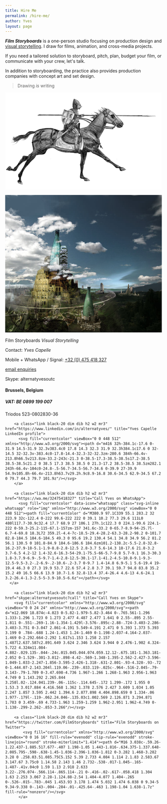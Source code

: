 ```yaml
---
title: Hire Me
permalink: /hire-me/
author: Yves
layout: page
---
```


_**Film Storyboards**_ is a one-person studio focusing on production design and [visual storytelling](https://film-storyboards.com/portfolio "Film Storyboards and Production Design Portfolio"). I draw for films, animation, and cross-media projects.

If you need a tailored solution to storyboard, pitch, plan, budget your film, or communicate with your crew, let's talk.

In addition to storyboarding, the practice also provides production companies with concept art and set design.

> Drawing _is_ writing

![Praxinoscope animation - Animated castilian knight on galloping warhorse](/images/uploads/2014/09/Praxinoscope-animation_knight.gif)

![Map](/images/uploads/2011/04/map.jpg)

Film Storyboards *Visual Storytelling*

Contact: _Yves Capelle_

Mobile + WhatsApp / Signal: [+32 (0) 475 418 327](https://wa.me/32475418327)

[email enquiries](mailto:yves@film-storyboards.com?subject=Inquiry%20from%20film%20storyboards%20site)

Skype: alternatyvesoutc

#### Brussels, Belgium

##### VAT: BE 0899 199 007

Triodos 523-0802830-36


<section class="fl w-100 w-70-ns">

        <a class="link black-20 dim dib h2 w2 mr3" href="https://www.linkedin.com/in/alternatyves/" title="Yves Capelle LinkedIn profile">
          <svg fill="currentcolor" viewBox="0 0 448 512" xmlns="http://www.w3.org/2000/svg"><path d="m416 32h-384.1c-17.6 0-31.9 14.5-31.9 32.3v383.4c0 17.8 14.3 32.3 31.9 32.3h384.1c17.6 0 32-14.5 32-32.3v-383.4c0-17.8-14.4-32.3-32-32.3zm-280.6 384h-66.4v-213.8h66.5v213.8zm-33.2-243c-21.3 0-38.5-17.3-38.5-38.5s17.2-38.5 38.5-38.5c21.2 0 38.5 17.3 38.5 38.5 0 21.3-17.2 38.5-38.5 38.5zm282.1 243h-66.4v-104c0-24.8-.5-56.7-34.5-56.7-34.6 0-39.9 27-39.9 54.9v105.8h-66.4v-213.8h63.7v29.2h.9c8.9-16.8 30.6-34.5 62.9-34.5 67.2 0 79.7 44.3 79.7 101.9z"/></svg>
        </a>

        <a class="link black-20 dim dib h2 w2 mr3" href="https://wa.me/32475418327" title="Call Yves on WhatsApp">
          <svg fill="currentcolor" data-icon="whatsapp" class="svg-inline whatsapp" role="img" xmlns="http://www.w3.org/2000/svg" viewBox="0 0 448 512"><path fill="currentColor" d="M380.9 97.1C339 55.1 283.2 32 223.9 32c-122.4 0-222 99.6-222 222 0 39.1 10.2 77.3 29.6 111L0 480l117.7-30.9c32.4 17.7 68.9 27 106.1 27h.1c122.3 0 224.1-99.6 224.1-222 0-59.3-25.2-115-67.1-157zm-157 341.6c-33.2 0-65.7-8.9-94-25.7l-6.7-4-69.8 18.3L72 359.2l-4.4-7c-18.5-29.4-28.2-63.3-28.2-98.2 0-101.7 82.8-184.5 184.6-184.5 49.3 0 95.6 19.2 130.4 54.1 34.8 34.9 56.2 81.2 56.1 130.5 0 101.8-84.9 184.6-186.6 184.6zm101.2-138.2c-5.5-2.8-32.8-16.2-37.9-18-5.1-1.9-8.8-2.8-12.5 2.8-3.7 5.6-14.3 18-17.6 21.8-3.2 3.7-6.5 4.2-12 1.4-32.6-16.3-54-29.1-75.5-66-5.7-9.8 5.7-9.1 16.3-30.3 1.8-3.7.9-6.9-.5-9.7-1.4-2.8-12.5-30.1-17.1-41.2-4.5-10.8-9.1-9.3-12.5-9.5-3.2-.2-6.9-.2-10.6-.2-3.7 0-9.7 1.4-14.8 6.9-5.1 5.6-19.4 19-19.4 46.3 0 27.3 19.9 53.7 22.6 57.4 2.8 3.7 39.1 59.7 94.8 83.8 35.2 15.2 49 16.5 66.6 13.9 10.7-1.6 32.8-13.4 37.4-26.4 4.6-13 4.6-24.1 3.2-26.4-1.3-2.5-5-3.9-10.5-6.6z"></path></svg>
      </a>

        <a class="link black-20 dim dib h2 w2 mr3" href="skype:alternatyvesoutc?call" title="Call Yves on Skype">
        <svg fill="currentcolor" xmlns="http://www.w3.org/2000/svg" viewBox="0 0 24 24" xmlns="http://www.w3.org/2000/svg"><path d="m12.069 18.874c-4.023 0-5.82-1.979-5.82-3.464 0-.765.561-1.296 1.333-1.296 1.723 0 1.273 2.477 4.487 2.477 1.641 0 2.55-.895 2.55-1.811 0-.551-.269-1.16-1.354-1.429l-3.576-.895c-2.88-.724-3.403-2.286-3.403-3.751 0-3.047 2.861-4.191 5.549-4.191 2.471 0 5.393 1.373 5.393 3.199 0 .784-.688 1.24-1.453 1.24-1.469 0-1.198-2.037-4.164-2.037-1.469 0-2.292.664-2.292 1.617s1.153 1.258 2.157 1.487l2.637.587c2.891.649 3.624 2.346 3.624 3.944 0 2.476-1.902 4.324-5.722 4.324m11.084-4.882-.029.135-.044-.24c.015.045.044.074.059.12.12-.675.181-1.363.181-2.052 0-1.529-.301-3.012-.898-4.42-.569-1.348-1.395-2.562-2.427-3.596-1.049-1.033-2.247-1.856-3.595-2.426-1.318-.631-2.801-.93-4.328-.93-.72 0-1.444.07-2.143.204l.119.06-.239-.033.119-.025c-.964-.516-2.045-.79-3.143-.79-1.789 0-3.47.698-4.736 1.967-1.266 1.268-1.963 2.956-1.963 4.749 0 1.143.292 2.265.844 3.258l.02-.124.041.239-.06-.115c-.114.645-.172 1.299-.172 1.955 0 1.53.3 3.017.884 4.416.568 1.362 1.378 2.576 2.427 3.609 1.034 1.05 2.247 1.857 3.595 2.442 1.394.6 2.877.898 4.404.898.659 0 1.334-.06 1.977-.179l-.119-.062.24.046-.135.03c1.002.569 2.126.871 3.294.871 1.783 0 3.459-.69 4.733-1.963 1.259-1.259 1.962-2.951 1.962-4.749 0-1.138-.299-2.262-.853-3.266"/></svg>

        <a class="link black-20 dim dib h2 w2 mr3" href="https://twitter.com/FilmStoryboards" title="Film Storyboards on Twitter">
            <svg fill="currentcolor" xmlns="http://www.w3.org/2000/svg" viewBox="0 0 16 16" fill-rule="evenodd" clip-rule="evenodd" stroke-linejoin="round" stroke-miterlimit="1.414"><path d="M16 3.038c-.59.26-1.22.437-1.885.517.677-.407 1.198-1.05 1.443-1.816-.634.375-1.337.648-2.085.795-.598-.638-1.45-1.036-2.396-1.036-1.812 0-3.282 1.468-3.282 3.28 0 .258.03.51.085.75C5.152 5.39 2.733 4.084 1.114 2.1.83 2.583.67 3.147.67 3.75c0 1.14.58 2.143 1.46 2.732-.538-.017-1.045-.165-1.487-.41v.04c0 1.59 1.13 2.918 2.633 3.22-.276.074-.566.114-.865.114-.21 0-.416-.02-.617-.058.418 1.304 1.63 2.253 3.067 2.28-1.124.88-2.54 1.404-4.077 1.404-.265 0-.526-.015-.783-.045 1.453.93 3.178 1.474 5.032 1.474 6.038 0 9.34-5 9.34-9.338 0-.143-.004-.284-.01-.425.64-.463 1.198-1.04 1.638-1.7z" fill-rule="nonzero"/></svg>
          </a>
